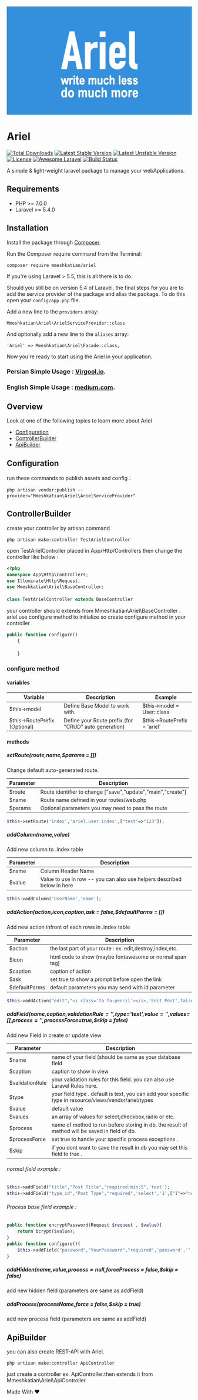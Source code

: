 <p align="center">
	<img src="https://github.com/mmeshkatian/Ariel/blob/master/logo.png" alt="Ariel Laravel"/>
	</p>
	
# Ariel
	
[![Total Downloads](https://poser.pugx.org/mmeshkatian/ariel/downloads.png)](https://packagist.org/packages/mmeshkatian/ariel)
[![Latest Stable Version](https://poser.pugx.org/mmeshkatian/ariel/v/stable)](https://packagist.org/packages/mmeshkatian/ariel)
[![Latest Unstable Version](https://poser.pugx.org/mmeshkatian/ariel/v/unstable)](https://packagist.org/packages/mmeshkatian/ariel)
[![License](https://poser.pugx.org/mmeshkatian/ariel/license)](https://packagist.org/packages/mmeshkatian/ariel)
[![Awesome Laravel](https://img.shields.io/badge/Awesome-Laravel-brightgreen.svg)](https://github.com/mmeshkatian/ariel)
[![Build Status](https://travis-ci.org/mmeshkatian/Ariel.svg?branch=master)](https://travis-ci.org/mmeshkatian/Ariel)

A simple & light-weight laravel package to manage your webApplications.
## Requirements

- PHP >= 7.0.0
- Laravel >= 5.4.0
 
## Installation

Install the package through [Composer](http://getcomposer.org/). 

Run the Composer require command from the Terminal:

    composer require mmeshkatian/ariel
    
If you're using Laravel > 5.5, this is all there is to do. 

Should you still be on version 5.4 of Laravel, the final steps for you are to add the service provider of the package and alias the package. To do this open your `config/app.php` file.

Add a new line to the `providers` array:

	Mmeshkatian\Ariel\ArielServiceProvider::class

And optionally add a new line to the `aliases` array:

	'Ariel' => Mmeshkatian\Ariel\Facade::class,

Now you're ready to start using the Ariel in your application.
### Persian Simple Usage : [Virgool.io](https://virgool.io/@mmeshkatian/%D8%AA%D9%88%D8%B3%D8%B9%D9%87-%D9%BE%D9%86%D9%84-%D9%85%D8%AF%DB%8C%D8%B1%DB%8C%D8%AA-%D8%A8%D8%A7-laravel-%D9%88-%D9%BE%DA%A9%DB%8C%D8%AC-ariel-j4yubj1qcmbt). 
### English Simple Usage : [medium.com](https://virgool.io/@mmeshkatian/%D8%AA%D9%88%D8%B3%D8%B9%D9%87-%D9%BE%D9%86%D9%84-%D9%85%D8%AF%DB%8C%D8%B1%DB%8C%D8%AA-%D8%A8%D8%A7-laravel-%D9%88-%D9%BE%DA%A9%DB%8C%D8%AC-ariel-j4yubj1qcmbt). 

## Overview
Look at one of the following topics to learn more about Ariel

* [Configuration](#configuration)
* [ControllerBuilder](#ControllerBuilder)
* [ApiBuilder](#ApiBuilder)

## Configuration
run these commands to publish assets and config：

    php artisan vendor:publish --provider="Mmeshkatian\Ariel\ArielServiceProvider"


## ControllerBuilder
create your controller by artisan command

	php artisan make:controller TestArielController

open TestArielController placed in App/Http/Controllers then change the controller like below :
```php
<?php
namespace App\Http\Controllers;
use Illuminate\Http\Request;
use Mmeshkatian\Ariel\BaseController;

class TestArielController extends BaseController
```
your controller should extends from Mmeshkatian\Ariel\BaseController .
ariel use configure method to initialize so create configure method in your controller .

```php
public function configure()
    {
    
    }
```

### configure method
#### variables

| Variable                          | Description                              | Example                          |
| ----------------------------------| ---------------------------------------- | -------------------------------- |
| $this->model                      | Define Base Model to work with.          | $this->model = User::class |
| $this->RoutePrefix     (Optional) | Define your Route prefix.(for "CRUD" auto generation)        | $this->RoutePrefix = 'ariel' |

#### methods
##### setRoute($route,$name,$params = [])
Change default auto-generated route.

| Parameter   | Description                                                    |
|-------------|----------------------------------------------------------------|
| $route      | Route identifier to change ["save","update","main","create"]   |
| $name       | Route name defined in your routes/web.php                      |
| $params     | Optional parameters you may need to pass the route             |


```php
$this->setRoute('index','ariel.user.index',["test"=>"123"]);
```
##### addColumn($name,$value)
Add new column to .index table

| Parameter   | Description                                                              |
|-------------|--------------------------------------------------------------------------|
| $name       | Column Header Name                                                       |
| $value      | Value to use in row -- you can also use helpers described below in here  |

```php
$this->addColumn('UserName','name');
```
##### addAction($action,$icon,$caption,$ask = false,$defaultParms = [])
Add new action infront of each rows in .index table

| Parameter       | Description                                                              |
|-----------------|--------------------------------------------------------------------------|
| $action         | the last part of your route : ex. edit,destroy,index,etc. |
| $icon           | html code to show (maybe fontawesome or normal span tag) |
| $caption        | caption of action |
| $ask            | set true to show a prompt before open the link |
| $defaultParms   | default parameters you may send with id parameter |


```php
$this->addAction("edit","<i class='fa fa-pencil'></i>,'Edit Post',false,["myparm"=>"1"])
```
##### addField($name,$caption,$validationRule='',$type='text',$value = '',$values=[],$process='',$processForce=true,$skip = false)
Add new Field in create or update view 

| Parameter       | Description                                                              |
|-----------------|--------------------------------------------------------------------------|
| $name         | name of your field (should be same as your database field |
| $caption           | caption to show in view |
| $validationRule        | your validation rules for this field. you can also use Laravel Rules here. |
| $type            | your field type . default is text, you can add your specific type in resource/views/vendor/ariel/types  |
| $value   | default value |
| $values   | an array of values for select,checkbox,radio or etc. |
| $process   | name of method to run before storing in db. the result of method will be saved in field of db.|
| $processForce   | set true to handle your specific process exceptions .|
| $skip   | if you dont want to save the result in db you may set this field to true .|

###### normal field example : 

```php
$this->addField("title","Post Title","required|min:5",'text');
$this->addField("type_id","Post Type","required",'select','1',["1"=>"normal","2"=>"special"]);
```
###### Process base field example : 
```php
public function encryptPassword(Request $request , $value){
	return bcrypt($value);
}
public function configure(){
	$this->addField("password","YourPassword","required",'password','',[],'encryptPassword');
}
```
##### addHidden($name,$value,$process = null,$forceProcess = false,$skip = false)
add new hidden field (parameters are same as addField)
##### addProcess($processName,$force = false,$skip = true)
add new process field (parameters are same as addField)

## ApiBuilder
you can also create REST-API with Ariel.
	
	php artisan make:controller ApiController
	
just create a controller ex. ApiController.then extends it from Mmeshkatian\Ariel\ApiController

Made With ❤️
